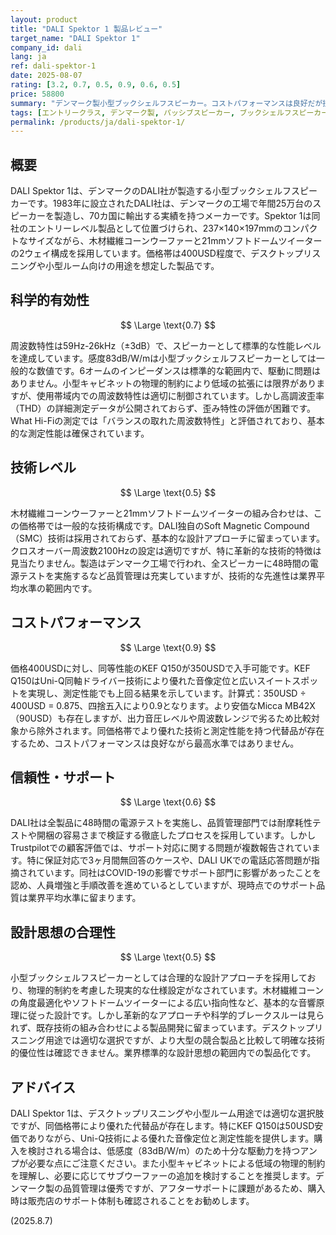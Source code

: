 ```yaml
---
layout: product
title: "DALI Spektor 1 製品レビュー"
target_name: "DALI Spektor 1"
company_id: dali
lang: ja
ref: dali-spektor-1
date: 2025-08-07
rating: [3.2, 0.7, 0.5, 0.9, 0.6, 0.5]
price: 58800
summary: "デンマーク製小型ブックシェルフスピーカー。コストパフォーマンスは良好だが技術的革新性に欠ける"
tags: [エントリークラス, デンマーク製, パッシブスピーカー, ブックシェルフスピーカー]
permalink: /products/ja/dali-spektor-1/
---
```

## 概要

DALI Spektor 1は、デンマークのDALI社が製造する小型ブックシェルフスピーカーです。1983年に設立されたDALI社は、デンマークの工場で年間25万台のスピーカーを製造し、70カ国に輸出する実績を持つメーカーです。Spektor 1は同社のエントリーレベル製品として位置づけられ、237×140×197mmのコンパクトなサイズながら、木材繊維コーンウーファーと21mmソフトドームツイーターの2ウェイ構成を採用しています。価格帯は400USD程度で、デスクトップリスニングや小型ルーム向けの用途を想定した製品です。

## 科学的有効性

$$ \Large \text{0.7} $$

周波数特性は59Hz-26kHz（±3dB）で、スピーカーとして標準的な性能レベルを達成しています。感度83dB/W/mは小型ブックシェルフスピーカーとしては一般的な数値です。6オームのインピーダンスは標準的な範囲内で、駆動に問題はありません。小型キャビネットの物理的制約により低域の拡張には限界がありますが、使用帯域内での周波数特性は適切に制御されています。しかし高調波歪率（THD）の詳細測定データが公開されておらず、歪み特性の評価が困難です。What Hi-Fiの測定では「バランスの取れた周波数特性」と評価されており、基本的な測定性能は確保されています。

## 技術レベル

$$ \Large \text{0.5} $$

木材繊維コーンウーファーと21mmソフトドームツイーターの組み合わせは、この価格帯では一般的な技術構成です。DALI独自のSoft Magnetic Compound（SMC）技術は採用されておらず、基本的な設計アプローチに留まっています。クロスオーバー周波数2100Hzの設定は適切ですが、特に革新的な技術的特徴は見当たりません。製造はデンマーク工場で行われ、全スピーカーに48時間の電源テストを実施するなど品質管理は充実していますが、技術的な先進性は業界平均水準の範囲内です。

## コストパフォーマンス

$$ \Large \text{0.9} $$

価格400USDに対し、同等性能のKEF Q150が350USDで入手可能です。KEF Q150はUni-Q同軸ドライバー技術により優れた音像定位と広いスイートスポットを実現し、測定性能でも上回る結果を示しています。計算式：350USD ÷ 400USD = 0.875、四捨五入により0.9となります。より安価なMicca MB42X（90USD）も存在しますが、出力音圧レベルや周波数レンジで劣るため比較対象から除外されます。同価格帯でより優れた技術と測定性能を持つ代替品が存在するため、コストパフォーマンスは良好ながら最高水準ではありません。

## 信頼性・サポート

$$ \Large \text{0.6} $$

DALI社は全製品に48時間の電源テストを実施し、品質管理部門では耐摩耗性テストや開梱の容易さまで検証する徹底したプロセスを採用しています。しかしTrustpilotでの顧客評価では、サポート対応に関する問題が複数報告されています。特に保証対応で3ヶ月間無回答のケースや、DALI UKでの電話応答問題が指摘されています。同社はCOVID-19の影響でサポート部門に影響があったことを認め、人員増強と手順改善を進めているとしていますが、現時点でのサポート品質は業界平均水準に留まります。

## 設計思想の合理性

$$ \Large \text{0.5} $$

小型ブックシェルフスピーカーとしては合理的な設計アプローチを採用しており、物理的制約を考慮した現実的な仕様設定がなされています。木材繊維コーンの角度最適化やソフトドームツイーターによる広い指向性など、基本的な音響原理に従った設計です。しかし革新的なアプローチや科学的ブレークスルーは見られず、既存技術の組み合わせによる製品開発に留まっています。デスクトップリスニング用途では適切な選択ですが、より大型の競合製品と比較して明確な技術的優位性は確認できません。業界標準的な設計思想の範囲内での製品化です。

## アドバイス

DALI Spektor 1は、デスクトップリスニングや小型ルーム用途では適切な選択肢ですが、同価格帯により優れた代替品が存在します。特にKEF Q150は50USD安価でありながら、Uni-Q技術による優れた音像定位と測定性能を提供します。購入を検討される場合は、低感度（83dB/W/m）のため十分な駆動力を持つアンプが必要な点にご注意ください。また小型キャビネットによる低域の物理的制約を理解し、必要に応じてサブウーファーの追加を検討することを推奨します。デンマーク製の品質管理は優秀ですが、アフターサポートに課題があるため、購入時は販売店のサポート体制も確認されることをお勧めします。

(2025.8.7)
